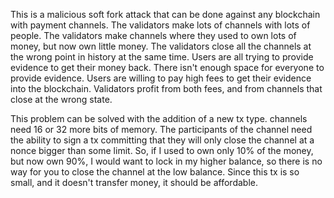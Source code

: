This is a malicious soft fork attack that can be done against any blockchain with payment channels.
The validators make lots of channels with lots of people.
The validators make channels where they used to own lots of money, but now own little money.
The validators close all the channels at the wrong point in history at the same time.
Users are all trying to provide evidence to get their money back.
There isn't enough space for everyone to provide evidence. Users are willing to pay high fees to get their evidence into the blockchain.
Validators profit from both fees, and from channels that close at the wrong state.

This problem can be solved with the addition of a new tx type.
channels need 16 or 32 more bits of memory.
The participants of the channel need the ability to sign a tx committing that they will only close the channel at a nonce bigger than some limit.
So, if I used to own only 10% of the money, but now own 90%, I would want to lock in my higher balance, so there is no way for you to close the channel at the low balance.
Since this tx is so small, and it doesn't transfer money, it should be affordable.
